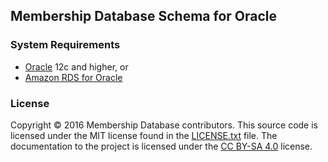 ## Membership Database Schema for Oracle

### System Requirements

  * [Oracle](https://www.oracle.com/database/) 12c and higher, or
  * [Amazon RDS for Oracle](https://aws.amazon.com/rds/oracle/)

### License

Copyright © 2016 Membership Database contributors. This source code is licensed
under the MIT license found in the [LICENSE.txt](https://github.com/membership/membership.db/blob/master/LICENSE.txt)
file. The documentation to the project is licensed under the
[CC BY-SA 4.0](http://creativecommons.org/licenses/by-sa/4.0/) license.
